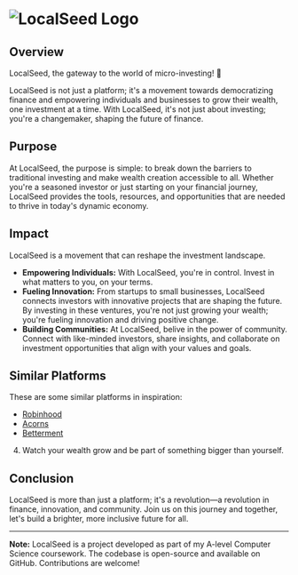 # ![LocalSeed Logo](https://www.alfiephillips.com/logo-transparent2.png)

## Overview

LocalSeed, the gateway to the world of micro-investing! 🌱

LocalSeed is not just a platform; it's a movement towards democratizing finance and empowering individuals and businesses to grow their wealth, one investment at a time. With LocalSeed, it's not just about investing; you're a changemaker, shaping the future of finance.

## Purpose

At LocalSeed, the purpose is simple: to break down the barriers to traditional investing and make wealth creation accessible to all. Whether you're a seasoned investor or just starting on your financial journey, LocalSeed provides the tools, resources, and opportunities that are needed to thrive in today's dynamic economy.

## Impact

LocalSeed is a movement that can reshape the investment landscape.

- **Empowering Individuals:** With LocalSeed, you're in control. Invest in what matters to you, on your terms.
- **Fueling Innovation:** From startups to small businesses, LocalSeed connects investors with innovative projects that are shaping the future. By investing in these ventures, you're not just growing your wealth; you're fueling innovation and driving positive change.
- **Building Communities:** At LocalSeed, belive in the power of community. Connect with like-minded investors, share insights, and collaborate on investment opportunities that align with your values and goals.

## Similar Platforms

These are some similar platforms in inspiration:

- [Robinhood](https://robinhood.com/)
- [Acorns](https://www.acorns.com/)
- [Betterment](https://www.betterment.com/)

4. Watch your wealth grow and be part of something bigger than yourself.

## Conclusion

LocalSeed is more than just a platform; it's a revolution—a revolution in finance, innovation, and community. Join us on this journey and together, let's build a brighter, more inclusive future for all.

---

**Note:** LocalSeed is a project developed as part of my A-level Computer Science coursework. The codebase is open-source and available on GitHub. Contributions are welcome!

